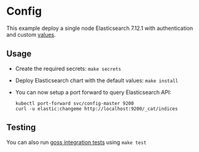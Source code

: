# Config

This example deploy a single node Elasticsearch 7.12.1 with authentication and
custom [values][].


## Usage

* Create the required secrets: `make secrets`

* Deploy Elasticsearch chart with the default values: `make install`

* You can now setup a port forward to query Elasticsearch API:

  ```
  kubectl port-forward svc/config-master 9200
  curl -u elastic:changeme http://localhost:9200/_cat/indices
  ```


## Testing

You can also run [goss integration tests][] using `make test`


[goss integration tests]: https://github.com/elastic/helm-charts/tree/7.12/elasticsearch/examples/config/test/goss.yaml
[values]: https://github.com/elastic/helm-charts/tree/7.12/elasticsearch/examples/config/values.yaml
